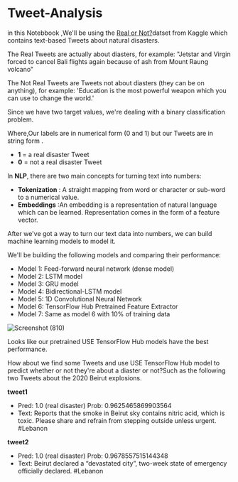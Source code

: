 # Tweet-Analysis

in this Notebbook ,We'll be using the  [Real or Not?](https://www.kaggle.com/c/nlp-getting-started/data)datset from Kaggle which contains text-based Tweets about natural disasters.

The Real Tweets are actually about diasters, for example:
"Jetstar and Virgin forced to cancel Bali flights again because of ash from Mount Raung volcano"

The Not Real Tweets are Tweets not about diasters (they can be on anything), for example:
'Education is the most powerful weapon which you can use to change the world.'

Since we have two target values, we're dealing with a binary classification problem.

Where,Our labels are in numerical form (0 and 1) but our Tweets are in string form .
* **1** = a real disaster Tweet
* **0** = not a real disaster Tweet

In **NLP**, there are two main concepts for turning text into numbers:
* **Tokenization** : A straight mapping from word or character or sub-word to a numerical value.
* **Embeddings** :An embedding is a representation of natural language which can be learned. Representation comes in the form of a feature vector. 

After we've got a way to turn our text data into numbers, we can build machine learning models to model it.

We'll be building the following models and comparing their performance:
* Model 1: Feed-forward neural network (dense model)
* Model 2: LSTM model
* Model 3: GRU model
* Model 4: Bidirectional-LSTM model
* Model 5: 1D Convolutional Neural Network
* Model 6: TensorFlow Hub Pretrained Feature Extractor
* Model 7: Same as model 6 with 10% of training data


![Screenshot (810)](https://user-images.githubusercontent.com/90212538/193794042-9f6fbeec-8272-4938-a3dc-c99e0045986d.png)

Looks like our pretrained USE TensorFlow Hub models have the best performance.

How about we find some Tweets and use USE TensorFlow Hub model to predict whether or not they're about a diaster or not?Such as the following two Tweets about the 2020 Beirut explosions.

**tweet1**
- Pred: 1.0 (real disaster) Prob: 0.9625465869903564
- Text:
Reports that the smoke in Beirut sky contains nitric acid, which is toxic. Please share and refrain from stepping outside unless urgent. #Lebanon


**tweet2**
- Pred: 1.0 (real disaster) Prob: 0.9678557515144348
- Text:
Beirut declared a “devastated city”, two-week state of emergency officially declared. #Lebanon


